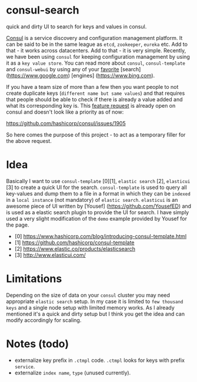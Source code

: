 # consul-search
quick and dirty UI to search for keys and values in consul. 

[Consul](https://www.consul.io/) is a service discovery and configuration management platform. It can be said to be in the same league as `etcd`, `zookeeper`, `eureka` etc. Add to that - it works across datacenters. Add to that - it is very simple. Recently, we have been using `consul` for keeping configuration management by using it as a `key value store`. You can read more about `consul`, `consul-template` and `consul-webui` by using any of your [favorite](https://duckduckgo.com/) [search] (https://www.google.com) [engines] (https://www.bing.com). 

If you have a team size of more than a few then you want people to not create duplicate keys (`different name but same values`) and that requires that people should be able to check if there is already a value added and what its corresponding key is. This [feature request](https://github.com/hashicorp/consul/issues/1905) is already open on consul and doesn't look like a priority as of now: 

https://github.com/hashicorp/consul/issues/1905

So here comes the purpose of this project - to act as a temporary filler for the above request. 

# Idea

Basically I want to use `consul-template` [0][1], `elastic search` [2], `elasticui` [3] to create a quick UI for the search. `consul-template` is used to query all key-values and dump them to a file in a format in which they can be `indexed` in a `local instance` (not mandatory) of `elastic search`. `elasticui` is an awesome piece of UI written by [Yousef] (https://github.com/YousefED) and is used as a elastic search plugin to provide the UI for search. I have simply used a very slight modification of the `demo` example provided by Yousef for the page. 

* [0] https://www.hashicorp.com/blog/introducing-consul-template.html
* [1] https://github.com/hashicorp/consul-template 
* [2] https://www.elastic.co/products/elasticsearch
* [3] http://www.elasticui.com/

# Limitations 

Depending on the size of data on your `consul` cluster you may need appropriate `elastic search` setup. In my case it is limited to `few thousand keys` and a single node setup with limited memory works. As I already mentioned it's a quick and dirty setup but I think you get the idea and can modify accordingly for scaling. 

# Notes (todo)

* externalize key prefix in `.ctmpl` code. `.ctmpl` looks for keys with prefix `service`.
* externalize `index name`, `type` (unused currently). 


